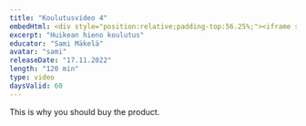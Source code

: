 ```yaml
---
title: "Koulutusvideo 4"
embedHtml: <div style="position:relative;padding-top:56.25%;"><iframe src="https://iframe.mediadelivery.net/embed/68181/5da02d69-628d-4835-95a9-8cc825aa17f6?autoplay=false&loop=false&muted=false&preload=true&responsive=true" loading="lazy" style="border:0;position:absolute;top:0;height:100%;width:100%;" allow="accelerometer;gyroscope;autoplay;encrypted-media;picture-in-picture;" allowfullscreen="true"></iframe></div>
excerpt: "Huikean hieno koulutus"
educator: "Sami Mäkelä"
avatar: "sami"
releaseDate: "17.11.2022"
length: "120 min"
type: video
daysValid: 60
---
```


This is why you should buy the product.
